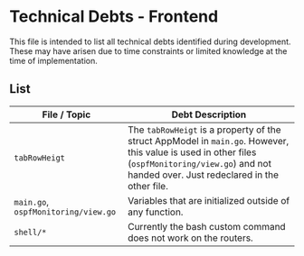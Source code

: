 # Technical Debts - Frontend

This file is intended to list all technical debts identified during development.
These may have arisen due to time constraints or limited knowledge at the time of implementation.

## List

| File / Topic                        | Debt Description                                                                                                                                                                                   |
|-------------------------------------|----------------------------------------------------------------------------------------------------------------------------------------------------------------------------------------------------|
| `tabRowHeigt`                       | The `tabRowHeigt` is a property of the struct AppModel in `main.go`. However, this value is used in other files (`ospfMonitoring/view.go`) and not handed over. Just redeclared in the other file. |
| `main.go`, `ospfMonitoring/view.go` | Variables that are initialized outside of any function.                                                                                                                                            |
| `shell/*`                           | Currently the bash custom command does not work on the routers.                                                                                                                                    |
